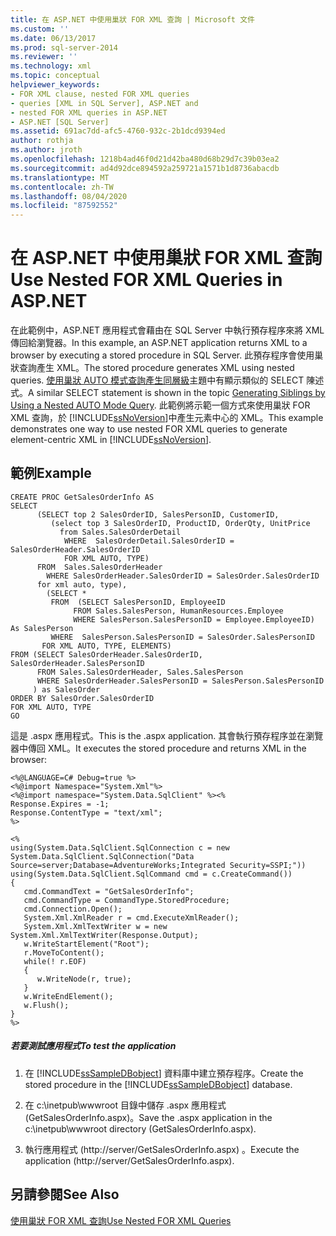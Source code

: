 ```yaml
---
title: 在 ASP.NET 中使用巢狀 FOR XML 查詢 | Microsoft 文件
ms.custom: ''
ms.date: 06/13/2017
ms.prod: sql-server-2014
ms.reviewer: ''
ms.technology: xml
ms.topic: conceptual
helpviewer_keywords:
- FOR XML clause, nested FOR XML queries
- queries [XML in SQL Server], ASP.NET and
- nested FOR XML queries in ASP.NET
- ASP.NET [SQL Server]
ms.assetid: 691ac7dd-afc5-4760-932c-2b1dcd9394ed
author: rothja
ms.author: jroth
ms.openlocfilehash: 1218b4ad46f0d21d42ba480d68b29d7c39b03ea2
ms.sourcegitcommit: ad4d92dce894592a259721a1571b1d8736abacdb
ms.translationtype: MT
ms.contentlocale: zh-TW
ms.lasthandoff: 08/04/2020
ms.locfileid: "87592552"
---
```

# <a name="use-nested-for-xml-queries-in-aspnet"></a><span data-ttu-id="a292b-102">在 ASP.NET 中使用巢狀 FOR XML 查詢</span><span class="sxs-lookup"><span data-stu-id="a292b-102">Use Nested FOR XML Queries in ASP.NET</span></span>
  <span data-ttu-id="a292b-103">在此範例中，ASP.NET 應用程式會藉由在 SQL Server 中執行預存程序來將 XML 傳回給瀏覽器。</span><span class="sxs-lookup"><span data-stu-id="a292b-103">In this example, an ASP.NET application returns XML to a browser by executing a stored procedure in SQL Server.</span></span> <span data-ttu-id="a292b-104">此預存程序會使用巢狀查詢產生 XML。</span><span class="sxs-lookup"><span data-stu-id="a292b-104">The stored procedure generates XML using nested queries.</span></span> <span data-ttu-id="a292b-105">[使用巢狀 AUTO 模式查詢產生同層級](generate-siblings-with-a-nested-auto-mode-query.md)主題中有顯示類似的 SELECT 陳述式。</span><span class="sxs-lookup"><span data-stu-id="a292b-105">A similar SELECT statement is shown in the topic [Generating Siblings by Using a Nested AUTO Mode Query](generate-siblings-with-a-nested-auto-mode-query.md).</span></span> <span data-ttu-id="a292b-106">此範例將示範一個方式來使用巢狀 FOR XML 查詢，於 [!INCLUDE[ssNoVersion](../../includes/ssnoversion-md.md)]中產生元素中心的 XML。</span><span class="sxs-lookup"><span data-stu-id="a292b-106">This example demonstrates one way to use nested FOR XML queries to generate element-centric XML in [!INCLUDE[ssNoVersion](../../includes/ssnoversion-md.md)].</span></span>  
  
## <a name="example"></a><span data-ttu-id="a292b-107">範例</span><span class="sxs-lookup"><span data-stu-id="a292b-107">Example</span></span>  
  
```  
CREATE PROC GetSalesOrderInfo AS  
SELECT   
      (SELECT top 2 SalesOrderID, SalesPersonID, CustomerID,  
         (select top 3 SalesOrderID, ProductID, OrderQty, UnitPrice  
           from Sales.SalesOrderDetail  
            WHERE  SalesOrderDetail.SalesOrderID = SalesOrderHeader.SalesOrderID  
            FOR XML AUTO, TYPE)  
      FROM  Sales.SalesOrderHeader  
        WHERE SalesOrderHeader.SalesOrderID = SalesOrder.SalesOrderID  
      for xml auto, type),  
        (SELECT *   
         FROM  (SELECT SalesPersonID, EmployeeID  
              FROM Sales.SalesPerson, HumanResources.Employee  
              WHERE SalesPerson.SalesPersonID = Employee.EmployeeID) As SalesPerson  
         WHERE  SalesPerson.SalesPersonID = SalesOrder.SalesPersonID  
       FOR XML AUTO, TYPE, ELEMENTS)  
FROM (SELECT SalesOrderHeader.SalesOrderID, SalesOrderHeader.SalesPersonID  
      FROM Sales.SalesOrderHeader, Sales.SalesPerson  
      WHERE SalesOrderHeader.SalesPersonID = SalesPerson.SalesPersonID  
     ) as SalesOrder  
ORDER BY SalesOrder.SalesOrderID  
FOR XML AUTO, TYPE  
GO  
```  
  
 <span data-ttu-id="a292b-108">這是 .aspx 應用程式。</span><span class="sxs-lookup"><span data-stu-id="a292b-108">This is the .aspx application.</span></span> <span data-ttu-id="a292b-109">其會執行預存程序並在瀏覽器中傳回 XML。</span><span class="sxs-lookup"><span data-stu-id="a292b-109">It executes the stored procedure and returns XML in the browser:</span></span>  
  
```  
<%@LANGUAGE=C# Debug=true %>  
<%@import Namespace="System.Xml"%>  
<%@import namespace="System.Data.SqlClient" %><%  
Response.Expires = -1;  
Response.ContentType = "text/xml";  
%>  
  
<%  
using(System.Data.SqlClient.SqlConnection c = new System.Data.SqlClient.SqlConnection("Data Source=server;Database=AdventureWorks;Integrated Security=SSPI;"))  
using(System.Data.SqlClient.SqlCommand cmd = c.CreateCommand())  
{  
   cmd.CommandText = "GetSalesOrderInfo";  
   cmd.CommandType = CommandType.StoredProcedure;  
   cmd.Connection.Open();  
   System.Xml.XmlReader r = cmd.ExecuteXmlReader();  
   System.Xml.XmlTextWriter w = new System.Xml.XmlTextWriter(Response.Output);  
   w.WriteStartElement("Root");  
   r.MoveToContent();  
   while(! r.EOF)  
   {  
      w.WriteNode(r, true);  
   }  
   w.WriteEndElement();  
   w.Flush();  
}  
%>  
```  
  
##### <a name="to-test-the-application"></a><span data-ttu-id="a292b-110">若要測試應用程式</span><span class="sxs-lookup"><span data-stu-id="a292b-110">To test the application</span></span>  
  
1.  <span data-ttu-id="a292b-111">在 [!INCLUDE[ssSampleDBobject](../../includes/sssampledbobject-md.md)] 資料庫中建立預存程序。</span><span class="sxs-lookup"><span data-stu-id="a292b-111">Create the stored procedure in the [!INCLUDE[ssSampleDBobject](../../includes/sssampledbobject-md.md)] database.</span></span>  
  
2.  <span data-ttu-id="a292b-112">在 c:\inetpub\wwwroot 目錄中儲存 .aspx 應用程式 (GetSalesOrderInfo.aspx)。</span><span class="sxs-lookup"><span data-stu-id="a292b-112">Save the .aspx application in the c:\inetpub\wwwroot directory (GetSalesOrderInfo.aspx).</span></span>  
  
3.  <span data-ttu-id="a292b-113">執行應用程式 (http://server/GetSalesOrderInfo.aspx) 。</span><span class="sxs-lookup"><span data-stu-id="a292b-113">Execute the application (http://server/GetSalesOrderInfo.aspx).</span></span>  
  
## <a name="see-also"></a><span data-ttu-id="a292b-114">另請參閱</span><span class="sxs-lookup"><span data-stu-id="a292b-114">See Also</span></span>  
 [<span data-ttu-id="a292b-115">使用巢狀 FOR XML 查詢</span><span class="sxs-lookup"><span data-stu-id="a292b-115">Use Nested FOR XML Queries</span></span>](use-nested-for-xml-queries.md)  
  
  
